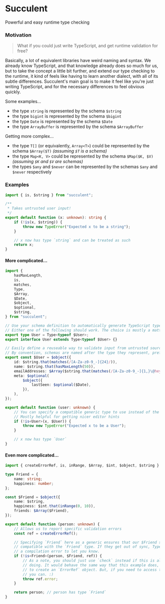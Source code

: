 # Succulent

Powerful and easy runtime type checking

### Motivation

> What if you could just write TypeScript, and get runtime validation for free?

Basically, a lot of equivalent libraries have weird naming and syntax. We already know
TypeScript, and that knowledge already does so much for us, but to take the concept a
little bit further, and extend our type checking to the runtime, it kind of feels like
having to learn another dialect, with all of its subtle differences. Succulent's main goal
is to make it feel like you're just writing TypeScript, and for the necessary differences
to feel obvious quickly.

Some examples...

-   the type `string` is represented by the schema `$string`
-   the type `bigint` is represented by the schema `$bigint`
-   the type `Date` is represented by the schema `$Date`
-   the type `ArrayBuffer` is represented by the schema `$ArrayBuffer`

Getting more complex...

-   the type `T[]` (or equivalently, `Array<T>`) could be represented by the schema `$Array($T)` _(assuming `$T` is a schema)_
-   the type `Map<K, V>` could be represented by the schema `$Map($K, $V)` _(assuming `$K` and `$V` are schemas)_
-   the types `$any` and `$never` can be represented by the schemas `$any` and `$never` respectively

### Examples

```typescript
import { is, $string } from "succulent";

/**
 * Takes untrusted user input!
 */
export default function (x: unknown): string {
	if (!is(x, $string)) {
		throw new TypeError("Expected x to be a string");
	}

	// x now has type `string` and can be treated as such
	return x;
}
```

#### More complicated...

```typescript
import {
	hasMaxLength,
	is,
	matches,
	Type,
	$Array,
	$Date,
	$object,
	$optional,
	$string,
} from "succulent";

// Use your schema definition to automatically generate TypeScript types.
// Either one of the following should work. The choice is mostly a matter of style.
export type User = Type<typeof $User>;
export interface User extends Type<typeof $User> {}

// Easily define a reuseable way to validate input from untrusted sources
// By convention, schemas are named after the type they represent, prefixed with `$`.
export const $User = $object({
	id: $string.that(matches(/[A-Za-z0-9_-]{24}/)),
	name: $string.that(hasMaxLength(50)),
	emailAddresses: $Array($string.that(matches(/[A-Za-z0-9_-]{1,}\@hey\.com/))),
	meta: $optional(
		$object({
			lastSeen: $optional($Date),
		}),
	),
});

export default function (user: unknown) {
	// You can specify a compatible generic type to use instead of the generated type!
	// Mostly helpful for getting nicer editor hints
	if (!is<User>(x, $User)) {
		throw new TypeError("Expected x to be a User");
	}

	// x now has type `User`
}
```

#### Even more complicated...

```typescript
import { createErrorRef, is, inRange, $Array, $int, $object, $string } from "succulent";

type Friend = {
	name: string;
	happiness: number;
};

const $Friend = $object({
	name: $string,
	happiness: $int.that(inRange(0, 10)),
	friends: $Array($Friend),
});

export default function (person: unknown) {
	// Allows us to report specific validation errors
	const ref = createErrorRef();

	// Specifying `Friend` here as a generic ensures that our $Friend schema is
	// compatible with the `Friend` type. If they get out of sync, TypeScript will throw
	// a compilation error to let you know.
	if (!is<Friend>(person, $Friend, ref)) {
		// As a note, you should just use `check` instead if this is all you plan on
		// doing. It would behave the same way that this example does, without needing
		// to create an `ErrorRef` object. But, if you need to access the `Error` object,
		// you can. :)
		throw ref.error;
	}

	return person; // person has type `Friend`
}
```

